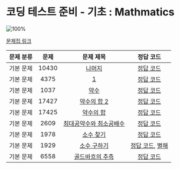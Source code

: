 # 코딩 테스트 준비 - 기초 : Mathmatics

![100%](https://progress-bar.dev/9/?scale=9&title=progress&width=500&color=babaca&suffix=/9)

[문제집 링크](https://www.acmicpc.net/workbook/view/9370) 
 
| 문제 분류 | 문제 | 문제 제목 | 정답 코드 |
| :--: | :--: | :--: | :--: |
| 기본 문제 | 10430 | [나머지](https://www.acmicpc.net/problem/10430) | [정답 코드](../0x00/10430.cpp) |
| 기본 문제 | 4375 | [1](https://www.acmicpc.net/problem/4375) | [정답 코드](../0x00/4375.cpp) |
| 기본 문제 | 1037 | [약수](https://www.acmicpc.net/problem/1037) | [정답 코드](../0x00/1037.cpp) |
| 기본 문제 | 17427 | [약수의 합 2](https://www.acmicpc.net/problem/17427) | [정답 코드](../0x00/17427.cpp) |
| 기본 문제 | 17425 | [약수의 합](https://www.acmicpc.net/problem/17425) | [정답 코드](../0x00/17425.cpp) |
| 기본 문제 | 2609 | [최대공약수와 최소공배수](https://www.acmicpc.net/problem/2609) | [정답 코드](../0x00/2609.cpp) |
| 기본 문제 | 1978 | [소수 찾기](https://www.acmicpc.net/problem/1978) | [정답 코드](../0x00/1978.cpp) |
| 기본 문제 | 1929 | [소수 구하기](https://www.acmicpc.net/problem/1929) | [정답 코드](../0x00/1929.cpp), [별해](../0x00/1929-1.cpp) |
| 기본 문제 | 6558 | [골드바흐의 추측](https://www.acmicpc.net/problem/6558) | [정답 코드](../0x00/6558.cpp) |  